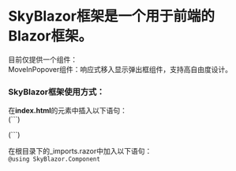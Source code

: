 ﻿# SkyBlazor框架是一个用于前端的Blazor框架。
目前仅提供一个组件：  
MoveInPopover组件：响应式移入显示弹出框组件，支持高自由度设计。


### SkyBlazor框架使用方式：
在**index.html**的<head>元素中插入以下语句：  
(```)
<link href="_content/SkyBlazor/css/SkyBlazor.bundle.min.css" rel="stylesheet">
<link href="_content/SkyBlazor/css/bootstrap/bootstrap.min.css" rel="stylesheet">
(```)

在根目录下的_imports.razor中加入以下语句：  
`@using SkyBlazor.Component`